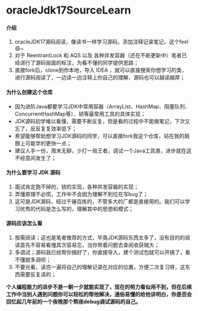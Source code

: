 # oracleJdk17SourceLearn

#### 介绍
1. oracleJDK17源码阅读，像读书一样学习源码，添加注释记录笔记，这个feel😄~
2. 对于 ReentrantLock 和 AQS 以及 各种并发容器（还在不断更新中）笔者已经进行了源码层面的标注，为看不懂的同学提供思路；
3. 直接fork后，clone到你本地，导入 IDEA ，就可以直接搜索你想学习的类，进行源码阅读了，一边读一边注释上你自己的理解，源码也可以越读越厚；

#### 为什么创建这个仓库

- 因为进阶Java都要学习JDK中常用容器（ArrayList、HashMap、阻塞队列、ConcurrentHashMap等）、锁等最常用工具的具体实现；
- JDK源码初学难以看懂，需要不断反复，但是看的过程中不能做笔记，下次又忘了，反反复复效率低下；
- 希望能够帮助想学习JDK源码的同学，可以直接fork我这个仓库，站在我的肩膀上可能学的更快一点；
- 建议人手一份，周末无聊，少打一局王者，调试一个Java工具类，进步就在这不经意间发生了；

#### 为什么要学习 JDK 源码

1. 面试肯定跑不掉的，锁的实现，各种并发容器的实现；
2. 弄懂原理不必慌，工作中不会因为理解不到位在写bug了；
3. 这可是JDK源码，经过千锤百炼的，不管多大的厂都是直接用的。我们可以学习优秀的代码是怎么写的，理解其中的思想和模式；


#### 源码应该怎么看

1. 按需阅读；这也是笔者推荐的方式，毕竟JDK源码东西太多了，没有目的的阅读首先不容易看懂其次容易忘，当你带着问题去查阅收获贼大；
2. 多调试；源码我已经帮你搞好了，你直接导入，建个测试包就可以开搞了，看不懂就多调呗；
3. 不要光看，读完一遍将自己的理解记录在对应的位置，方便二次复习呀，这东西需要反复读的；

 **个人编程能力的进步不是一朝一夕就能实现了，现在的努力看似用不到，但在后续工作中当别人遇到问题你可以轻松的帮他解决，通俗易懂的给他讲明白，你是否会回忆起几年前的一个夜晚那个熬夜debug调试源码的自己。** 